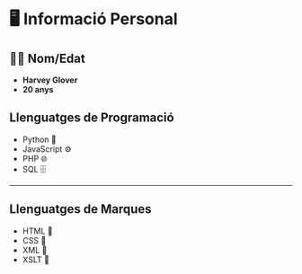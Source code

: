 # 🖥️ **Informació Personal**

## 🙋‍♂️ **Nom/Edat**
- **Harvey Glover**
- **20 anys**

##  **Llenguatges de Programació**
- Python 🐍
- JavaScript ⚙️
- PHP 🌐
- SQL 🗄️

---

##  **Llenguatges de Marques**
- HTML 📄
- CSS 🎨
- XML 📑
- XSLT 🔄
